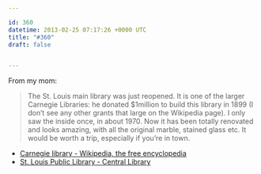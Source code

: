 ```yaml
---

id: 360
datetime: 2013-02-25 07:17:26 +0000 UTC
title: "#360"
draft: false


---
```


From my mom:

> The St. Louis main library was just reopened. It is one of the larger Carnegie Libraries: he donated $1million to build this library in 1899 (I don’t see any other grants that large on the Wikipedia page). I only saw the inside once, in about 1970. Now it has been totally renovated and looks amazing, with all the original marble, stained glass etc. It would be worth a trip, especially if you’re in town. 

 
 * [Carnegie library - Wikipedia, the free encyclopedia](http://en.wikipedia.org/wiki/Carnegie_library)
 * [St. Louis Public Library - Central Library](http://central.slpl.org/)



